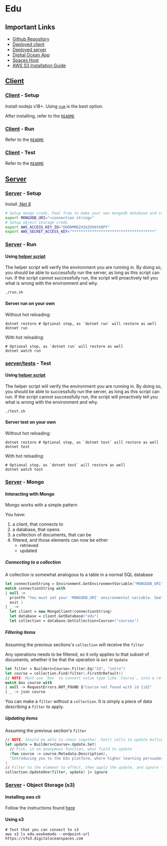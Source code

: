 # Edu

## Important Links

- [Github Repository](https://github.com/ExoKomodo/Edu)
- [Deployed client](https://edu.exokomodo.com)
- [Deployed server](https://services.edu.exokomodo.com/api/v1)
- [Digital Ocean App](https://cloud.digitalocean.com/apps/49add3d3-1578-4b2a-916d-8c8b9a197fd4)
- [Spaces Host](https://edu.exokomodo.sfo3.digitaloceanspaces.com)
- [AWS S3 Installation Guide](https://docs.aws.amazon.com/cli/latest/userguide/getting-started-install.html)

## [Client](./client/)

### [Client](./client/) - Setup

Install nodejs v18+. Using [`nvm`](https://github.com/nvm-sh/nvm) is the best option.

After installing, refer to the [`README`](./client/README.md#project-setup)

### [Client](./client/) - Run

Refer to the [`README`](./client/README.md#compile-and-hot-reload-for-development)

### [Client](./client/) - Test

Refer to the [`README`](./client/README.md#run-unit-tests-with-vitest)

## [Server](./server/)

### [Server](./server/src) - Setup

Install [.Net 8](https://dotnet.microsoft.com/en-us/download/dotnet/8.0)

```bash
# Setup mongo creds. Feel free to make your own mongodb database and connect to that.
export MONGODB_URI="<connection string>"
# Setup object storage creds
export AWS_ACCESS_KEY_ID="DO00MM6Z43GZ4V6YX8PY"
export AWS_SECRET_ACCESS_KEY="*************************************"
```

### [Server](./server/src) - Run

#### Using [helper script](./server/src/run.sh)

The helper script will verify the environment you are running in. By doing so, you should be able to successfully run the server, as long as this script can run. If the script cannot successfully run, the script will proactively tell you what is wrong with the environment and why.

```shell
./run.sh
```

#### Server run on your own

Without hot reloading:

```shell
dotnet restore # Optional step, as `dotnet run` will restore as well
dotnet run
```

With hot reloading:

```shell
# Optional step, as `dotnet run` will restore as well
dotnet watch run
```

### [server/tests](./server/tests/) - Test

#### Using [helper script](./server/tests/test.sh)

The helper script will verify the environment you are running in. By doing so, you should be able to successfully run the server, as long as this script can run. If the script cannot successfully run, the script will proactively tell you what is wrong with the environment and why.

```shell
./test.sh
```

#### Server test on your own

Without hot reloading:

```shell
dotnet restore # Optional step, as `dotnet test` will restore as well
dotnet test
```

With hot reloading:

```shell
# Optional step, as `dotnet test` will restore as well
dotnet watch test
```

### [Server](./server/src) - Mongo

#### Interacting with Mongo

Mongo works with a simple pattern

You have:

1. a client, that connects to
1. a database, that opens
1. a collection of documents, that can be
1. filtered, and those elements can now be either
    - retrieved
    - updated

##### Connecting to a collection

A collection is somewhat analogous to a table in a normal SQL database

```fsharp
let connectionString = Environment.GetEnvironmentVariable("MONGODB_URI")
match connectionString with
| null ->
  printfn "You must set your 'MONGODB_URI' environmental variable. See\n\t https://www.mongodb.com/docs/drivers/go/current/usage-examples/#environment-variable"
  exit 1
| _ ->
  let client = new MongoClient(connectionString)
  let database = client.GetDatabase("edu")
  let collection = database.GetCollection<Course>("courses")
```

##### Filtering items

Assuming the previous sections's `collection` will receive the `filter`

Any operations needs to be filtered, so it only applies to that subset of documents, whether it be that the operation is `Get` or `Update`

```fsharp
let filter = Builders<Course>.Filter.Eq("Id", "intro")
let course = collection.Find(filter).FirstOrDefault()
// NOTE: Must use `box` to convert value type like `Course`, into a reference so null can be checked
match box course with
| null -> RequestErrors.NOT_FOUND $"Course not found with id {id}"
| _ -> json course
```

You can make a `filter` without a `collection`. It is simply a piece of data describing a `filter` to apply.

##### Updating items

Assuming the previous section's `filter`

```fsharp
// NOTE: Should be able to chain together .Set() calls to update multiple fields at once
let update = Builders<Course>.Update.Set(
  // Pick, in an anonymous function, what field to update
  (fun course -> course.Metadata.Description),
  "Introducing you to the Edu platform, where higher learning persuades you"
)
// Filter to the element to effect, then apply the update, and ignore the results
collection.UpdateOne(filter, update) |> ignore
```

### [Server](./server/src) - Object Storage (s3)

#### Installing aws cli

Follow the instructions found [here](https://docs.aws.amazon.com/cli/latest/userguide/getting-started-install.html)

#### Using s3

```shell
# Test that you can connect to s3
aws s3 ls edu.exokomodo --endpoint-url https://sfo3.digitaloceanspaces.com
```
